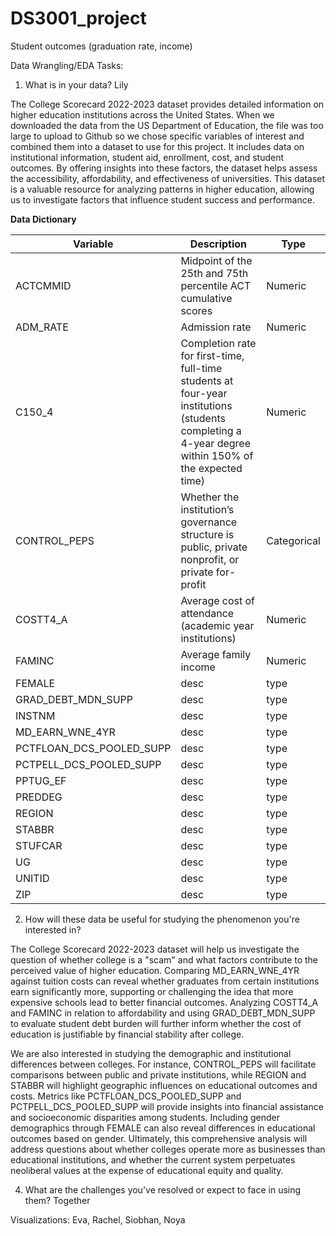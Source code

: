 # DS3001_project

Student outcomes (graduation rate, income)


Data Wrangling/EDA Tasks: 

1. What is in your data? Lily

The College Scorecard 2022-2023 dataset provides detailed information on higher education institutions across the United States. When we downloaded the data from the US Department of Education, the file was too large to upload to Github so we chose specific variables of interest and combined them into a dataset to use for this project. It includes data on institutional information, student aid, enrollment, cost, and student outcomes. By offering insights into these factors, the dataset helps assess the accessibility, affordability, and effectiveness of universities. This dataset is a valuable resource for analyzing patterns in higher education, allowing us to investigate factors that influence student success and performance.

**Data Dictionary**

| Variable | Description | Type |
|-----------------|-----------------|-----------------|
| ACTCMMID   | Midpoint of the 25th and 75th percentile ACT cumulative scores   | Numeric   |
| ADM_RATE   | Admission rate   | Numeric   |
| C150_4   | Completion rate for first-time, full-time students at four-year institutions (students completing a 4-year degree within 150% of the expected time)| Numeric   |
| CONTROL_PEPS   | Whether the institution’s governance structure is public, private nonprofit, or private for-profit | Categorical |
| COSTT4_A   | Average cost of attendance (academic year institutions)   | Numeric |
| FAMINC   | Average family income   | Numeric  |
| FEMALE   | desc   | type   |
| GRAD_DEBT_MDN_SUPP   | desc   | type   |
| INSTNM   | desc   | type   |
| MD_EARN_WNE_4YR   | desc   | type   |
| PCTFLOAN_DCS_POOLED_SUPP   | desc   | type   |
| PCTPELL_DCS_POOLED_SUPP   | desc   | type   |
| PPTUG_EF   | desc   | type   |
| PREDDEG   | desc   | type   |
| REGION   | desc   | type   |
| STABBR   | desc   | type   |
| STUFCAR   | desc   | type   |
| UG   | desc   | type   |
| UNITID   | desc   | type   |
| ZIP   | desc   | type   |

2. How will these data be useful for studying the phenomenon you're interested in? 


  The College Scorecard 2022-2023 dataset  will help us investigate the question of whether college is a "scam" and what factors contribute to the perceived value of higher education. Comparing MD_EARN_WNE_4YR against tuition costs can reveal whether graduates from certain institutions earn significantly more, supporting or challenging the idea that more expensive schools lead to better financial outcomes. Analyzing COSTT4_A and FAMINC in relation to affordability and using GRAD_DEBT_MDN_SUPP to evaluate student debt burden will further inform whether the cost of education is justifiable by financial stability after college. 
  
   We are also interested in studying the demographic and institutional differences between colleges. For instance, CONTROL_PEPS will facilitate comparisons between public and private institutions, while REGION and STABBR will highlight geographic influences on educational outcomes and costs. Metrics like PCTFLOAN_DCS_POOLED_SUPP and PCTPELL_DCS_POOLED_SUPP will provide insights into financial assistance and socioeconomic disparities among students. Including gender demographics through FEMALE can also reveal differences in educational outcomes based on gender. Ultimately, this comprehensive analysis will address questions about whether colleges operate more as businesses than educational institutions, and whether the current system perpetuates neoliberal values at the expense of educational equity and quality. 

4. What are the challenges you've resolved or expect to face in using them? Together
   
Visualizations: Eva, Rachel, Siobhan, Noya

